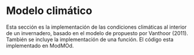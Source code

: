 # Modelo climático

Esta sección es la implementación de las condiciones climáticas al interior de un invernadero, basado en el modelo de propuesto por Vanthoor (2011). También se incluye la implementación de una función. El código esta implementado en ModMOd.
